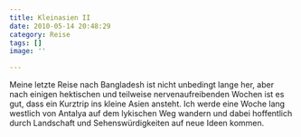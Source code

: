 ```yaml
---
title: Kleinasien II
date: 2010-05-14 20:48:29
category: Reise
tags: []
image: ''

---
```


Meine letzte Reise nach Bangladesh ist nicht unbedingt lange her, aber nach einigen hektischen und teilweise nervenaufreibenden Wochen ist es gut, dass ein Kurztrip ins kleine Asien ansteht. Ich werde eine Woche lang westlich von Antalya auf dem lykischen Weg wandern und dabei hoffentlich durch Landschaft und Sehenswürdigkeiten auf neue Ideen kommen.

